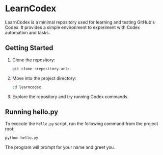 # LearnCodex

LearnCodex is a minimal repository used for learning and testing GitHub's Codex.
It provides a simple environment to experiment with Codex automation and tasks.

## Getting Started

1. Clone the repository:
   ```bash
   git clone <repository-url>
   ```
2. Move into the project directory:
   ```bash
   cd learncodex
   ```
3. Explore the repository and try running Codex commands.


## Running hello.py

To execute the `hello.py` script, run the following command from the project root:

```bash
python hello.py
```

The program will prompt for your name and greet you.
